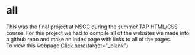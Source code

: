 # all
This was the final project at NSCC during the summer TAP HTML/CSS course. For this project we had to compile all of the websites we made into a github repo and make an index page with links to all of the pages.  
To view this webpage [Click here](https://bcj472565.github.io/all/){target="_blank"}

